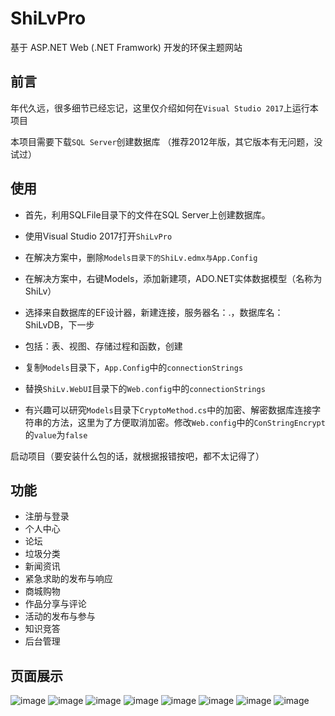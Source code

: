 # ShiLvPro

基于 ASP.NET Web (.NET Framwork) 开发的环保主题网站

## 前言

年代久远，很多细节已经忘记，这里仅介绍如何在`Visual Studio 2017`上运行本项目

本项目需要下载`SQL Server`创建数据库 （推荐2012年版，其它版本有无问题，没试过）



## 使用

- 首先，利用SQLFile目录下的文件在SQL Server上创建数据库。

- 使用Visual Studio 2017打开`ShiLvPro`
- 在解决方案中，删除`Models目录下的ShiLv.edmx与App.Config`
- 在解决方案中，右键Models，添加新建项，ADO.NET实体数据模型（名称为ShiLv）
- 选择来自数据库的EF设计器，新建连接，服务器名：.，数据库名：ShiLvDB，下一步
- 包括：表、视图、存储过程和函数，创建
- 复制`Models`目录下，`App.Config`中的`connectionStrings`
- 替换`ShiLv.WebUI`目录下的`Web.config`中的`connectionStrings`
- 有兴趣可以研究`Models`目录下`CryptoMethod.cs`中的加密、解密数据库连接字符串的方法，这里为了方便取消加密。修改`Web.config`中的`ConStringEncrypt`的`value`为`false`

启动项目（要安装什么包的话，就根据报错按吧，都不太记得了）



## 功能

- 注册与登录
- 个人中心
- 论坛
- 垃圾分类
- 新闻资讯
- 紧急求助的发布与响应
- 商城购物
- 作品分享与评论
- 活动的发布与参与
- 知识竞答
- 后台管理

## 页面展示
![image](https://user-images.githubusercontent.com/54338601/194858271-eb2e7cd3-a88d-4321-84eb-a2e40993462d.png)
![image](https://user-images.githubusercontent.com/54338601/194858342-70f8cb65-0123-4b87-88b9-d4e0385858e1.png)
![image](https://user-images.githubusercontent.com/54338601/194858507-0a740185-d2d2-4eae-b004-11b5693baf6d.png)
![image](https://user-images.githubusercontent.com/54338601/194858585-4db51209-8ef1-4fb4-86ee-d87249bc6857.png)
![image](https://user-images.githubusercontent.com/54338601/194858627-a4581cb1-5e62-43a6-be8a-5fbbe550f74b.png)
![image](https://user-images.githubusercontent.com/54338601/194858656-ef46d62f-778f-45b5-a4d6-0007ce3fc8f9.png)
![image](https://user-images.githubusercontent.com/54338601/194858689-f00dc204-9fa0-4cec-983c-f0ca98aa55c6.png)
![image](https://user-images.githubusercontent.com/54338601/194858784-fcae0dc2-830b-4e3a-800e-47610f7dbdf2.png)



